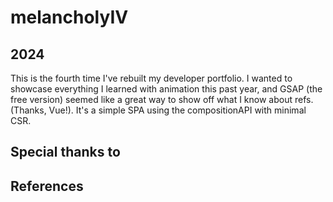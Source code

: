 # melancholyIV
## 2024
This is the fourth time I've rebuilt my developer portfolio. I wanted to showcase everything I learned with animation this past year, and GSAP (the free version) seemed like a great way to show off what I know about refs. (Thanks, Vue!). It's a simple SPA using the compositionAPI with minimal CSR.

## Special thanks to
## References
